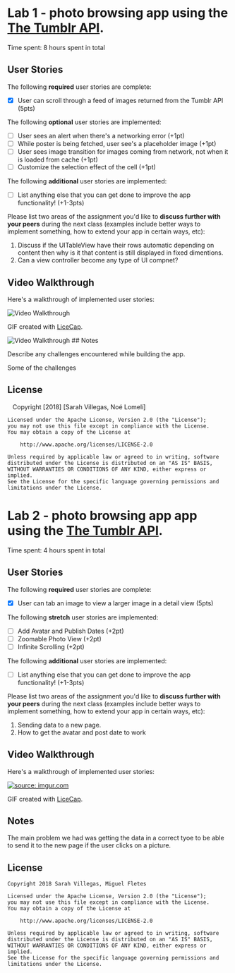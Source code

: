 # Lab 1 - photo browsing app using the [The Tumblr API](https://www.tumblr.com/docs/en/api/v2#posts).

Time spent: 8 hours spent in total

## User Stories

The following **required** user stories are complete:

- [X] User can scroll through a feed of images returned from the Tumblr API (5pts)

The following **optional** user stories are implemented:

- [ ] User sees an alert when there's a networking error (+1pt)
- [ ] While poster is being fetched, user see's a placeholder image (+1pt)
- [ ] User sees image transition for images coming from network, not when it is loaded from cache (+1pt)
- [ ] Customize the selection effect of the cell (+1pt)

The following **additional** user stories are implemented:

- [ ] List anything else that you can get done to improve the app functionality! (+1-3pts)

Please list two areas of the assignment you'd like to **discuss further with your peers** during the next class (examples include better ways to implement something, how to extend your app in certain ways, etc):

1. Discuss if the UITableView have their rows automatic depending on content then why is it that content is still displayed in fixed dimentions.
2. Can a view controller become any type of UI compnet? 

## Video Walkthrough

Here's a walkthrough of implemented user stories:

<img src='http://i.imgur.com/link/to/your/gif/file.gif' title='Video Walkthrough' width='' alt='Video Walkthrough' />

GIF created with [LiceCap](http://www.cockos.com/licecap/).

<img src='https://media.giphy.com/media/3o7WIqMNGkYdAnOf0A/giphy.gif' title='Video Walkthrough' width='' alt='Video Walkthrough' />
## Notes

Describe any challenges encountered while building the app.

Some of the challenges 

## License

    Copyright [2018] [Sarah Villegas, Noé Lomelí]

    Licensed under the Apache License, Version 2.0 (the "License");
    you may not use this file except in compliance with the License.
    You may obtain a copy of the License at

        http://www.apache.org/licenses/LICENSE-2.0

    Unless required by applicable law or agreed to in writing, software
    distributed under the License is distributed on an "AS IS" BASIS,
    WITHOUT WARRANTIES OR CONDITIONS OF ANY KIND, either express or implied.
    See the License for the specific language governing permissions and
    limitations under the License.


# Lab 2 - photo browsing app app using the [The Tumblr API](https://www.tumblr.com/docs/en/api/v2#posts).

Time spent: 4 hours spent in total

## User Stories

The following **required** user stories are complete:

- [x] User can tab an image to view a larger image in a detail view (5pts)

The following **stretch** user stories are implemented:

- [ ] Add Avatar and Publish Dates (+2pt)
- [ ] Zoomable Photo View (+2pt)
- [ ] Infinite Scrolling (+2pt)

The following **additional** user stories are implemented:

- [ ] List anything else that you can get done to improve the app functionality! (+1-3pts)

Please list two areas of the assignment you'd like to **discuss further with your peers** during the next class (examples include better ways to implement something, how to extend your app in certain ways, etc):

1. Sending data to a new page.
2. How to get the avatar and post date to work

## Video Walkthrough

Here's a walkthrough of implemented user stories:

<a href="https://imgur.com/OR4cE3x"><img src="https://i.imgur.com/OR4cE3x.gif" title="source: imgur.com" /></a>

GIF created with [LiceCap](http://www.cockos.com/licecap/).

## Notes

The main problem we had was getting the data in a correct tyoe to be able to send it to the new page if the user clicks on a picture.

## License

    Copyright 2018 Sarah Villegas, Miguel Fletes

    Licensed under the Apache License, Version 2.0 (the "License");
    you may not use this file except in compliance with the License.
    You may obtain a copy of the License at

        http://www.apache.org/licenses/LICENSE-2.0

    Unless required by applicable law or agreed to in writing, software
    distributed under the License is distributed on an "AS IS" BASIS,
    WITHOUT WARRANTIES OR CONDITIONS OF ANY KIND, either express or implied.
    See the License for the specific language governing permissions and
    limitations under the License.
